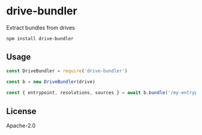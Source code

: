 # drive-bundler

Extract bundles from drives

```
npm install drive-bundler
```

## Usage

``` js
const DriveBundler = require('drive-bundler')

const b = new DriveBundler(drive)

const { entrypoint, resolutions, sources } = await b.bundle('/my-entrypoint.js')
```

## License

Apache-2.0
